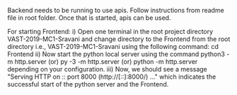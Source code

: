 
Backend needs to be running to use apis. Follow instructions from readme file in root folder. Once that is started, apis can be used.

For starting Frontend:
    i) Open one terminal in the root project directory VAST-2019-MC1-Sravani and change directory to the Frontend from the root directory  i.e., VAST-2019-MC1-Sravani using the following command:
        cd Frontend
    ii) Now start the python local server using the command
        python3 -m http.server
        (or)
        py -3 -m http.server
        (or)
        python -m http.server
        depending on your configuration.
    iii) Now, we should see a message "Serving HTTP on :: port 8000 (http://[::]:8000/) ..." which indicates the successful start of the python server and the Frontend.



